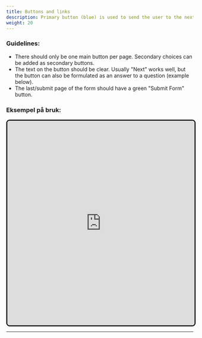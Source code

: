 ```yaml
---
title: Buttons and links
description: Primary button (blue) is used to send the user to the next step.
weight: 20
---
```


### Guidelines:
- There should only be one main button per page. Secondary choices can be added as secondary buttons. 
- The text on the button should be clear. Usually "Next" works well, but the button can also be formulated as an answer to a question (example below).
- The last/submit page of the form should have a green "Submit Form" button.

### Eksempel på bruk:

<iframe style="border: 3px solid rgb(0 0 0 / 90%);border-radius: 9px;" width="100%" height="550" src="https://embed.figma.com/proto/b2w3PuS5c0w8vVU3z8KOwp/Altinn-Studio-Komponenter?page-id=7597%3A3003&node-id=7993-11241&node-type=frame&viewport=-1492%2C411%2C0.43&scaling=scale-down&content-scaling=fixed&embed-host=share" allowfullscreen></iframe>

---